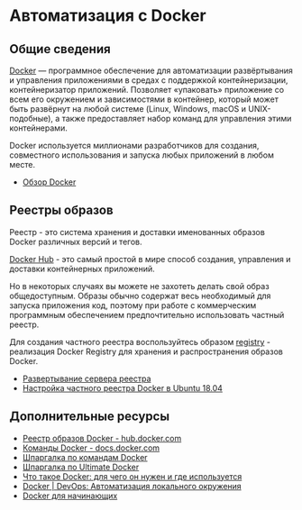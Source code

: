 # Автоматизация с Docker

## Общие сведения

[Docker](https://www.docker.com/) — программное обеспечение для автоматизации развёртывания и управления приложениями в средах с поддержкой контейнеризации, контейнеризатор приложений. Позволяет «упаковать» приложение со всем его окружением и зависимостями в контейнер, который может быть развёрнут на любой системе (Linux, Windows, macOS и UNIX-подобные), а также предоставляет набор команд для управления этими контейнерами.

Docker используется миллионами разработчиков для создания, совместного использования и запуска любых приложений в любом месте.

- [Обзор Docker](https://docs.docker.com/get-started/overview/)

## Реестры образов

Реестр - это система хранения и доставки именованных образов Docker различных версий и тегов.

[Docker Hub](https://hub.docker.com/) - это самый простой в мире способ создания, управления и доставки контейнерных приложений.

Но в некоторых случаях вы можете не захотеть делать свой образ общедоступным. Образы обычно содержат весь необходимый для запуска приложения код, поэтому при работе с коммерческим программным обеспечением предпочтительно использовать частный реестр.

Для создания частного реестра воспользуйтесь образом [registry](https://hub.docker.com/_/registry?tab=description&page=1&ordering=last_updated) - реализация Docker Registry для хранения и распространения образов Docker.

- [Развертывание сервера реестра](https://docs.docker.com/registry/deploying/)
- [Настройка частного реестра Docker в Ubuntu 18.04](https://www.digitalocean.com/community/tutorials/how-to-set-up-a-private-docker-registry-on-ubuntu-18-04-ru)

## Дополнительные ресурсы

- [Реестр образов Docker - hub.docker.com](https://hub.docker.com/)
- [Команды Docker - docs.docker.com](https://docs.docker.com/engine/reference/commandline/docker/)
- [Шпаргалка по командам Docker](https://tretyakov.net/post/shpargalka-po-komandam-docker/)
- [Шпаргалка по Ultimate Docker](https://dockerlabs.collabnix.com/docker/cheatsheet/)
- [Что такое Docker: для чего он нужен и где используется](https://selectel.ru/blog/what-is-docker/)
- [Docker | DevOps: Автоматизация локального окружения](https://ru.hexlet.io/courses/devops-local-setup/lessons/docker/theory_unit)
- [Docker для начинающих](https://docker-curriculum.com/)
